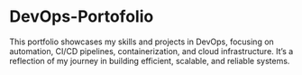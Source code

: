 # DevOps-Portofolio
This portfolio showcases my skills and projects in DevOps, focusing on automation, CI/CD pipelines, containerization, and cloud infrastructure. It’s a reflection of my journey in building efficient, scalable, and reliable systems.
